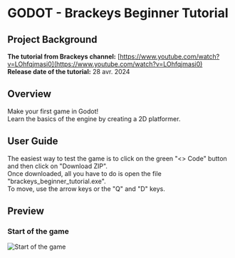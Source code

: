 # GODOT - Brackeys Beginner Tutorial

## Project Background
**The tutorial from Brackeys channel:** [https://www.youtube.com/watch?v=LOhfqjmasi0](https://www.youtube.com/watch?v=LOhfqjmasi0) <br>
**Release date of the tutorial:** 28 avr. 2024

## Overview
Make your first game in Godot! <br>
Learn the basics of the engine by creating a 2D platformer.

## User Guide
The easiest way to test the game is to click on the green "<> Code" button and then click on "Download ZIP". <br>
Once downloaded, all you have to do is open the file "brackeys_beginner_tutorial.exe". <br>
To move, use the arrow keys or the "Q" and "D" keys.

## Preview
### Start of the game
<img alt="Start of the game" src="https://fabien-marcuccini.notion.site/image/https%3A%2F%2Fprod-files-secure.s3.us-west-2.amazonaws.com%2Fb09fcc6c-df16-46f2-8a4f-d37dba6294b1%2F6c059292-118c-4a95-a594-62b40ac6bdbb%2FUntitled.png?table=block&id=15c0a73f-075a-48b9-a9ca-5e5821fb5986&spaceId=b09fcc6c-df16-46f2-8a4f-d37dba6294b1&width=2000&userId=&cache=v2" />

